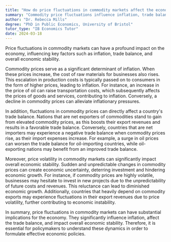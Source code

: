 ```yaml
---
title: "How do price fluctuations in commodity markets affect the economy?"
summary: "Commodity price fluctuations influence inflation, trade balance, and economic stability, highlighting their significant impact on the overall economy."
author: "Dr. Rebecca Mills"
degree: "PhD in Public Economics, University of Bristol"
tutor_type: "IB Economics Tutor"
date: 2024-03-18
---
```


Price fluctuations in commodity markets can have a profound impact on the economy, influencing key factors such as inflation, trade balance, and overall economic stability.

Commodity prices serve as a significant determinant of inflation. When these prices increase, the cost of raw materials for businesses also rises. This escalation in production costs is typically passed on to consumers in the form of higher prices, leading to inflation. For instance, an increase in the price of oil can raise transportation costs, which subsequently affects the prices of goods and services, contributing to inflation. Conversely, a decline in commodity prices can alleviate inflationary pressures.

In addition, fluctuations in commodity prices can directly affect a country's trade balance. Nations that are net exporters of commodities stand to gain from elevated commodity prices, as this boosts their export revenues and results in a favorable trade balance. Conversely, countries that are net importers may experience a negative trade balance when commodity prices rise, as their import expenses increase. For example, a surge in oil prices can worsen the trade balance for oil-importing countries, while oil-exporting nations may benefit from an improved trade balance.

Moreover, price volatility in commodity markets can significantly impact overall economic stability. Sudden and unpredictable changes in commodity prices can create economic uncertainty, deterring investment and hindering economic growth. For instance, if commodity prices are highly volatile, businesses may hesitate to invest in new projects due to the unpredictability of future costs and revenues. This reluctance can lead to diminished economic growth. Additionally, countries that heavily depend on commodity exports may experience fluctuations in their export revenues due to price volatility, further contributing to economic instability.

In summary, price fluctuations in commodity markets can have substantial implications for the economy. They significantly influence inflation, affect the trade balance, and impact overall economic stability. Therefore, it is essential for policymakers to understand these dynamics in order to formulate effective economic policies.
    